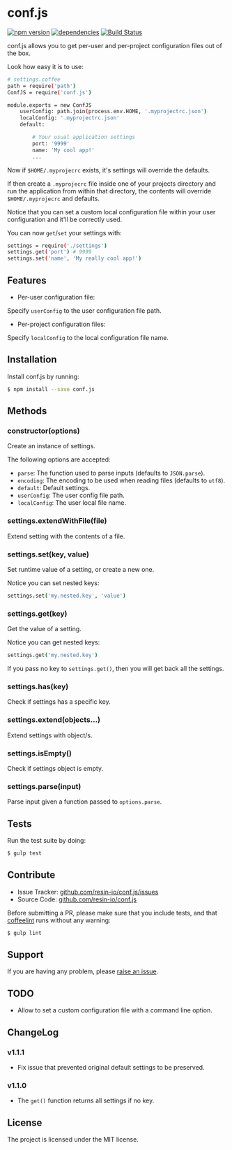 conf.js
========

[![npm version](https://badge.fury.io/js/conf.js.svg)](http://badge.fury.io/js/conf.js)
[![dependencies](https://david-dm.org/resin-io/conf.js.png)](https://david-dm.org/resin-io/conf.js.png)
[![Build Status](https://travis-ci.org/resin-io/conf.js.svg?branch=master)](https://travis-ci.org/resin-io/conf.js)

conf.js allows you to get per-user and per-project configuration files out of the box.

Look how easy it is to use:

```sh
# settings.coffee
path = require('path')
ConfJS = require('conf.js')

module.exports = new ConfJS
	userConfig: path.join(process.env.HOME, '.myprojectrc.json')
	localConfig: '.myprojectrc.json'
	default:

		# Your usual application settings
		port: '9999'
		name: 'My cool app!'
		...
```

Now if `$HOME/.myprojecrc` exists, it's settings will override the defaults.

If then create a `.myprojecrc` file inside one of your projects directory and run the application from within that directory, the contents will override `$HOME/.myprojecrc` and defaults.

Notice that you can set a custom local configuration file within your user configuration and it'll be correctly used.

You can now `get`/`set` your settings with:

```sh
settings = require('./settings')
settings.get('port') # 9999
settings.set('name', 'My really cool app!')
```

Features
--------

- Per-user configuration file:

Specify `userConfig` to the user configuration file path.

- Per-project configuration files:

Specify `localConfig` to the local configuration file name.

Installation
------------

Install conf.js by running:

```sh
$ npm install --save conf.js
```

Methods
-------

### constructor(options)

Create an instance of settings.

The following options are accepted:

- `parse`: The function used to parse inputs (defaults to `JSON.parse`).
- `encoding`: The encoding to be used when reading files (defaults to `utf8`).
- `default`: Default settings.
- `userConfig`: The user config file path.
- `localConfig`: The user local file name.

### settings.extendWithFile(file)

Extend setting with the contents of a file.

### settings.set(key, value)

Set runtime value of a setting, or create a new one.

Notice you can set nested keys:

```coffee
settings.set('my.nested.key', 'value')
```

### settings.get(key)

Get the value of a setting.

Notice you can get nested keys:

```coffee
settings.get('my.nested.key')
```

If you pass no key to `settings.get()`, then you will get back all the settings.

### settings.has(key)

Check if settings has a specific key.

### settings.extend(objects...)

Extend settings with object/s.

### settings.isEmpty()

Check if settings object is empty.

### settings.parse(input)

Parse input given a function passed to `options.parse`.

Tests
-----

Run the test suite by doing:

```sh
$ gulp test
```

Contribute
----------

- Issue Tracker: [github.com/resin-io/conf.js/issues](https://github.com/resin-io/conf.js/issues)
- Source Code: [github.com/resin-io/conf.js](https://github.com/resin-io/conf.js)

Before submitting a PR, please make sure that you include tests, and that [coffeelint](http://www.coffeelint.org/) runs without any warning:

```sh
$ gulp lint
```

Support
-------

If you are having any problem, please [raise an issue](https://github.com/resin-io/conf.js/issues).

TODO
-------

- Allow to set a custom configuration file with a command line option.

ChangeLog
---------

### v1.1.1

- Fix issue that prevented original default settings to be preserved.

### v1.1.0

- The `get()` function returns all settings if no key.

License
-------

The project is licensed under the MIT license.
